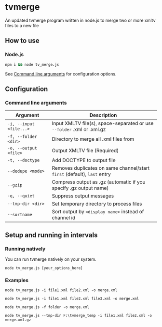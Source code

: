 # tvmerge

An updated tvmerge program written in node.js to merge two or more xmltv files to a new file

## How to use

### Node.js

```bash
npm i && node tv_merge.js
```

See [Command line arguments](#command-line-arguments) for configuration options.

## Configuration

### Command line arguments

| Argument                | Description                                                            |
| ----------------------- | ------------------------------------------------------------------------ |
| `-i, --input <file...>` | Input XMLTV file(s), space-separated or use `--folder` .xml or .xml.gz   |
| `-f, --folder <dir>`    | Directory to merge all .xml files from                                   |
| `-o, --output <file>`   | Output XMLTV file (Required)                                             |
| `-t, --doctype`         | Add DOCTYPE to output file                                               |
| `--dedupe <mode>`       | Removes duplicates on same channel/start `first` (default), `last` entry |
| `--gzip`                | Compress output as .gz (automatic if you specify .gz output name)        |
| `-q, --quiet`           | Suppress output messages                                                 |
| `--tmp-dir <dir>`       | Set temporary directory to process files                                 |
| `--sortname`            | Sort output by `<display name>` instead of channel id                    |

## Setup and running in intervals

### Running natively

You can run tvmerge natively on your system. 


`node tv_merge.js [your_options_here]`

### Examples

`node tv_merge.js -i file1.xml file2.xml -o merge.xml`

`node tv_merge.js -i file1.xml file2.xml file3.xml -o merge.xml`

`node tv_merge.js -f folder -o merge.xml`

`node tv_merge.js --tmp-dir F:\tvmerge_temp -i file1.xml file2.xml -o merge.xml.gz`




